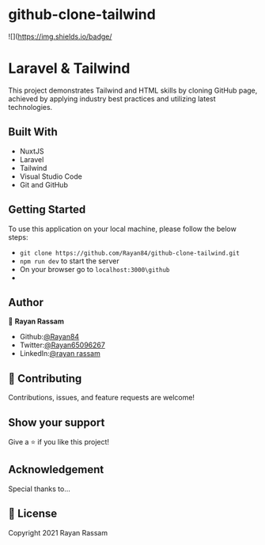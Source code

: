 # github-clone-tailwind
![](https://img.shields.io/badge/

# Laravel & Tailwind

This project demonstrates Tailwind and HTML skills by cloning GitHub page, achieved by applying industry best practices and utilizing latest technologies.


## Built With

- NuxtJS
- Laravel
- Tailwind
- Visual Studio Code
- Git and GitHub

## Getting Started

To use this application on your local machine, please follow the below steps:
- `git clone https://github.com/Rayan84/github-clone-tailwind.git`
- `npm run dev` to start the server
- On your browser go to `localhost:3000\github` 
- 

## Author

👤 **Rayan Rassam**
- Github:[@Rayan84](https://github.com/Rayan84)
- Twitter:[@Rayan65096267](https://twitter.com/Rayan65096267)
- LinkedIn:[@rayan rassam](https://www.linkedin.com/in/rayan-rassam-18a0a426/) 

## 🤝 Contributing

Contributions, issues, and feature requests are welcome!

## Show your support

Give a ⭐️ if you like this project!

## Acknowledgement

Special thanks to...

## 📝 License

Copyright 2021 Rayan Rassam